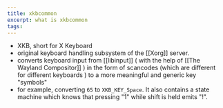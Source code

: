 ```yaml
---
title: xkbcommon
excerpt: what is xkbcommon
tags:
---
```

- XKB, short for X Keyboard
- original keyboard handling subsystem of the [[Xorg]] server.
- converts keyboard input from [[libinput]] ( with the help of [[The Wayland Compositor]] ) in the form of scancodes (which are different for different keyboards ) to a more meaningful and generic key "symbols"
- for example, converting `65` to `XKB_KEY_Space`. It also contains a state machine which knows that pressing "1" while shift is held emits "!".
